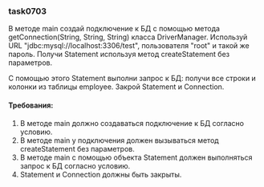 
### task0703

В методе main создай подключение к БД с помощью метода getConnection(String, String, String) класса DriverManager.
Используй URL &quot;jdbc:mysql://localhost:3306/test&quot;, пользователя &quot;root&quot; и такой же пароль.
Получи Statement используя метод createStatement без параметров.

С помощью этого Statement выполни запрос к БД: получи все строки и колонки из таблицы employee.
Закрой Statement и Connection.


#### Требования:
1.	В методе main должно создаваться подключение к БД согласно условию.
2.	В методе main у подключения должен вызываться метод createStatement без параметров.
3.	В методе main с помощью объекта Statement должен выполняться запрос к БД согласно условию.
4.	Statement и Connection должны быть закрыты.

